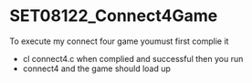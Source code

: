 # SET08122_Connect4Game

To execute my connect four game youmust first complie it 
- cl connect4.c
when complied and successful then you run 
- connect4
and the game should load up
